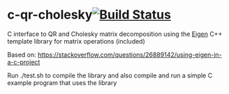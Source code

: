 # c-qr-cholesky[![Build Status](https://travis-ci.org/lkeegan/c-qr-cholesky.svg?branch=master)](https://travis-ci.org/lkeegan/c-qr-cholesky)
C interface to QR and Cholesky matrix decomposition using the [Eigen](http://eigen.tuxfamily.org) C++ template library for matrix operations (included)

Based on: https://stackoverflow.com/questions/26889142/using-eigen-in-a-c-project

Run ./test.sh to compile the library and also compile and run a simple C example program that uses the library
